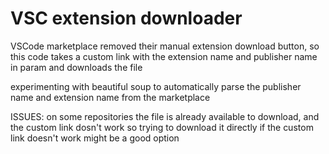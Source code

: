 # VSC extension downloader

VSCode marketplace removed their manual extension download button, so this code takes a custom link with the extension name and publisher name in param and downloads the file

experimenting with beautiful soup to automatically parse the publisher name and extension name from the marketplace

ISSUES:
on some repositories the file is already available to download, and the custom link dosn't work so trying to download it directly if the custom link doesn't work might be a good option
